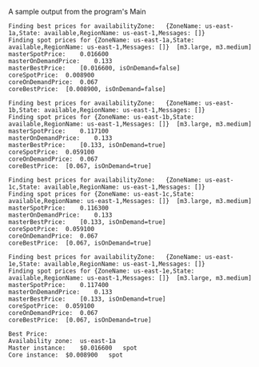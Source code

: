A sample output from the program's Main
	
	Finding best prices for availabilityZone:	{ZoneName: us-east-1a,State: available,RegionName: us-east-1,Messages: []}
	Finding spot prices for	{ZoneName: us-east-1a,State: available,RegionName: us-east-1,Messages: []}	[m3.large, m3.medium]
	masterSpotPrice:	0.016600
	masterOnDemandPrice:	0.133
	masterBestPrice:	[0.016600, isOnDemand=false]
	coreSpotPrice:	0.008900
	coreOnDemandPrice:	0.067
	coreBestPrice:	[0.008900, isOnDemand=false]
	
	Finding best prices for availabilityZone:	{ZoneName: us-east-1b,State: available,RegionName: us-east-1,Messages: []}
	Finding spot prices for	{ZoneName: us-east-1b,State: available,RegionName: us-east-1,Messages: []}	[m3.large, m3.medium]
	masterSpotPrice:	0.117100
	masterOnDemandPrice:	0.133
	masterBestPrice:	[0.133, isOnDemand=true]
	coreSpotPrice:	0.059100
	coreOnDemandPrice:	0.067
	coreBestPrice:	[0.067, isOnDemand=true]
	
	Finding best prices for availabilityZone:	{ZoneName: us-east-1c,State: available,RegionName: us-east-1,Messages: []}
	Finding spot prices for	{ZoneName: us-east-1c,State: available,RegionName: us-east-1,Messages: []}	[m3.large, m3.medium]
	masterSpotPrice:	0.116300
	masterOnDemandPrice:	0.133
	masterBestPrice:	[0.133, isOnDemand=true]
	coreSpotPrice:	0.059100
	coreOnDemandPrice:	0.067
	coreBestPrice:	[0.067, isOnDemand=true]
	
	Finding best prices for availabilityZone:	{ZoneName: us-east-1e,State: available,RegionName: us-east-1,Messages: []}
	Finding spot prices for	{ZoneName: us-east-1e,State: available,RegionName: us-east-1,Messages: []}	[m3.large, m3.medium]
	masterSpotPrice:	0.117400
	masterOnDemandPrice:	0.133
	masterBestPrice:	[0.133, isOnDemand=true]
	coreSpotPrice:	0.059100
	coreOnDemandPrice:	0.067
	coreBestPrice:	[0.067, isOnDemand=true]
	
	Best Price:
	Availability zone:	us-east-1a
	Master instance:	$0.016600	spot
	Core instance:	$0.008900	spot
